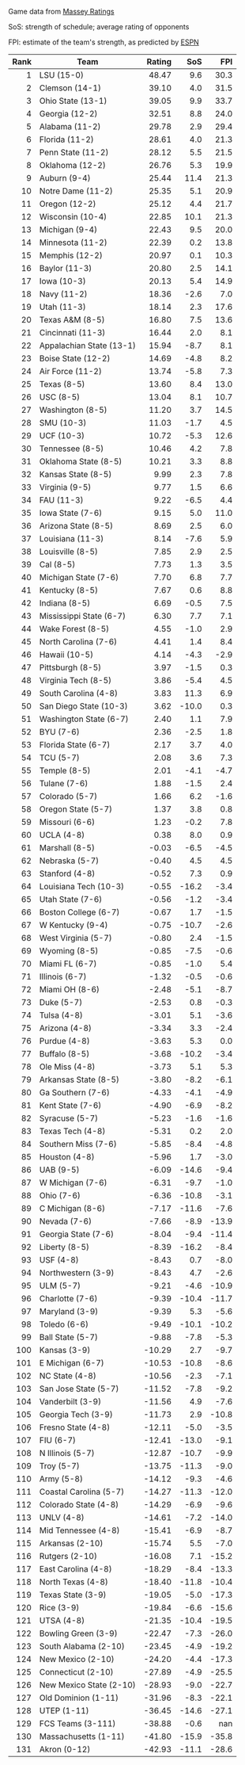Game data from [Massey Ratings](https://www.masseyratings.com/data)

SoS: strength of schedule; average rating of opponents

FPI: estimate of the team's strength, as predicted by
[ESPN](http://www.espn.com/college-football/statistics/teamratings)

Rank |           Team            | Rating |  SoS  |  FPI  
----:| ------------------------- | ------:| -----:| -----:
   1 | LSU (15-0)                |  48.47 |   9.6 |  30.3
   2 | Clemson (14-1)            |  39.10 |   4.0 |  31.5
   3 | Ohio State (13-1)         |  39.05 |   9.9 |  33.7
   4 | Georgia (12-2)            |  32.51 |   8.8 |  24.0
   5 | Alabama (11-2)            |  29.78 |   2.9 |  29.4
   6 | Florida (11-2)            |  28.61 |   4.0 |  21.3
   7 | Penn State (11-2)         |  28.12 |   5.5 |  21.5
   8 | Oklahoma (12-2)           |  26.76 |   5.3 |  19.9
   9 | Auburn (9-4)              |  25.44 |  11.4 |  21.3
  10 | Notre Dame (11-2)         |  25.35 |   5.1 |  20.9
  11 | Oregon (12-2)             |  25.12 |   4.4 |  21.7
  12 | Wisconsin (10-4)          |  22.85 |  10.1 |  21.3
  13 | Michigan (9-4)            |  22.43 |   9.5 |  20.0
  14 | Minnesota (11-2)          |  22.39 |   0.2 |  13.8
  15 | Memphis (12-2)            |  20.97 |   0.1 |  10.3
  16 | Baylor (11-3)             |  20.80 |   2.5 |  14.1
  17 | Iowa (10-3)               |  20.13 |   5.4 |  14.9
  18 | Navy (11-2)               |  18.36 |  -2.6 |   7.0
  19 | Utah (11-3)               |  18.14 |   2.3 |  17.6
  20 | Texas A&M (8-5)           |  16.80 |   7.5 |  13.6
  21 | Cincinnati (11-3)         |  16.44 |   2.0 |   8.1
  22 | Appalachian State (13-1)  |  15.94 |  -8.7 |   8.1
  23 | Boise State (12-2)        |  14.69 |  -4.8 |   8.2
  24 | Air Force (11-2)          |  13.74 |  -5.8 |   7.3
  25 | Texas (8-5)               |  13.60 |   8.4 |  13.0
  26 | USC (8-5)                 |  13.04 |   8.1 |  10.7
  27 | Washington (8-5)          |  11.20 |   3.7 |  14.5
  28 | SMU (10-3)                |  11.03 |  -1.7 |   4.5
  29 | UCF (10-3)                |  10.72 |  -5.3 |  12.6
  30 | Tennessee (8-5)           |  10.46 |   4.2 |   7.8
  31 | Oklahoma State (8-5)      |  10.21 |   3.3 |   8.8
  32 | Kansas State (8-5)        |   9.99 |   2.3 |   7.8
  33 | Virginia (9-5)            |   9.77 |   1.5 |   6.6
  34 | FAU (11-3)                |   9.22 |  -6.5 |   4.4
  35 | Iowa State (7-6)          |   9.15 |   5.0 |  11.0
  36 | Arizona State (8-5)       |   8.69 |   2.5 |   6.0
  37 | Louisiana (11-3)          |   8.14 |  -7.6 |   5.9
  38 | Louisville (8-5)          |   7.85 |   2.9 |   2.5
  39 | Cal (8-5)                 |   7.73 |   1.3 |   3.5
  40 | Michigan State (7-6)      |   7.70 |   6.8 |   7.7
  41 | Kentucky (8-5)            |   7.67 |   0.6 |   8.8
  42 | Indiana (8-5)             |   6.69 |  -0.5 |   7.5
  43 | Mississippi State (6-7)   |   6.30 |   7.7 |   7.1
  44 | Wake Forest (8-5)         |   4.55 |  -1.0 |   2.9
  45 | North Carolina (7-6)      |   4.41 |   1.4 |   8.4
  46 | Hawaii (10-5)             |   4.14 |  -4.3 |  -2.9
  47 | Pittsburgh (8-5)          |   3.97 |  -1.5 |   0.3
  48 | Virginia Tech (8-5)       |   3.86 |  -5.4 |   4.5
  49 | South Carolina (4-8)      |   3.83 |  11.3 |   6.9
  50 | San Diego State (10-3)    |   3.62 | -10.0 |   0.3
  51 | Washington State (6-7)    |   2.40 |   1.1 |   7.9
  52 | BYU (7-6)                 |   2.36 |  -2.5 |   1.8
  53 | Florida State (6-7)       |   2.17 |   3.7 |   4.0
  54 | TCU (5-7)                 |   2.08 |   3.6 |   7.3
  55 | Temple (8-5)              |   2.01 |  -4.1 |  -4.7
  56 | Tulane (7-6)              |   1.88 |  -1.5 |   2.4
  57 | Colorado (5-7)            |   1.66 |   6.2 |  -1.6
  58 | Oregon State (5-7)        |   1.37 |   3.8 |   0.8
  59 | Missouri (6-6)            |   1.23 |  -0.2 |   7.8
  60 | UCLA (4-8)                |   0.38 |   8.0 |   0.9
  61 | Marshall (8-5)            |  -0.03 |  -6.5 |  -4.5
  62 | Nebraska (5-7)            |  -0.40 |   4.5 |   4.5
  63 | Stanford (4-8)            |  -0.52 |   7.3 |   0.9
  64 | Louisiana Tech (10-3)     |  -0.55 | -16.2 |  -3.4
  65 | Utah State (7-6)          |  -0.56 |  -1.2 |  -3.4
  66 | Boston College (6-7)      |  -0.67 |   1.7 |  -1.5
  67 | W Kentucky (9-4)          |  -0.75 | -10.7 |  -2.6
  68 | West Virginia (5-7)       |  -0.80 |   2.4 |  -1.5
  69 | Wyoming (8-5)             |  -0.85 |  -7.5 |  -0.6
  70 | Miami FL (6-7)            |  -0.85 |  -1.0 |   5.4
  71 | Illinois (6-7)            |  -1.32 |  -0.5 |  -0.6
  72 | Miami OH (8-6)            |  -2.48 |  -5.1 |  -8.7
  73 | Duke (5-7)                |  -2.53 |   0.8 |  -0.3
  74 | Tulsa (4-8)               |  -3.01 |   5.1 |  -3.6
  75 | Arizona (4-8)             |  -3.34 |   3.3 |  -2.4
  76 | Purdue (4-8)              |  -3.63 |   5.3 |   0.0
  77 | Buffalo (8-5)             |  -3.68 | -10.2 |  -3.4
  78 | Ole Miss (4-8)            |  -3.73 |   5.1 |   5.3
  79 | Arkansas State (8-5)      |  -3.80 |  -8.2 |  -6.1
  80 | Ga Southern (7-6)         |  -4.33 |  -4.1 |  -4.9
  81 | Kent State (7-6)          |  -4.90 |  -6.9 |  -8.2
  82 | Syracuse (5-7)            |  -5.23 |  -1.6 |  -1.6
  83 | Texas Tech (4-8)          |  -5.31 |   0.2 |   2.0
  84 | Southern Miss (7-6)       |  -5.85 |  -8.4 |  -4.8
  85 | Houston (4-8)             |  -5.96 |   1.7 |  -3.0
  86 | UAB (9-5)                 |  -6.09 | -14.6 |  -9.4
  87 | W Michigan (7-6)          |  -6.31 |  -9.7 |  -1.0
  88 | Ohio (7-6)                |  -6.36 | -10.8 |  -3.1
  89 | C Michigan (8-6)          |  -7.17 | -11.6 |  -7.6
  90 | Nevada (7-6)              |  -7.66 |  -8.9 | -13.9
  91 | Georgia State (7-6)       |  -8.04 |  -9.4 | -11.4
  92 | Liberty (8-5)             |  -8.39 | -16.2 |  -8.4
  93 | USF (4-8)                 |  -8.43 |   0.7 |  -8.0
  94 | Northwestern (3-9)        |  -8.43 |   4.7 |  -2.6
  95 | ULM (5-7)                 |  -9.21 |  -4.6 | -10.9
  96 | Charlotte (7-6)           |  -9.39 | -10.4 | -11.7
  97 | Maryland (3-9)            |  -9.39 |   5.3 |  -5.6
  98 | Toledo (6-6)              |  -9.49 | -10.1 | -10.2
  99 | Ball State (5-7)          |  -9.88 |  -7.8 |  -5.3
 100 | Kansas (3-9)              | -10.29 |   2.7 |  -9.7
 101 | E Michigan (6-7)          | -10.53 | -10.8 |  -8.6
 102 | NC State (4-8)            | -10.56 |  -2.3 |  -7.1
 103 | San Jose State (5-7)      | -11.52 |  -7.8 |  -9.2
 104 | Vanderbilt (3-9)          | -11.56 |   4.9 |  -7.6
 105 | Georgia Tech (3-9)        | -11.73 |   2.9 | -10.8
 106 | Fresno State (4-8)        | -12.11 |  -5.0 |  -3.5
 107 | FIU (6-7)                 | -12.41 | -13.0 |  -9.1
 108 | N Illinois (5-7)          | -12.87 | -10.7 |  -9.9
 109 | Troy (5-7)                | -13.75 | -11.3 |  -9.0
 110 | Army (5-8)                | -14.12 |  -9.3 |  -4.6
 111 | Coastal Carolina (5-7)    | -14.27 | -11.3 | -12.0
 112 | Colorado State (4-8)      | -14.29 |  -6.9 |  -9.6
 113 | UNLV (4-8)                | -14.61 |  -7.2 | -14.0
 114 | Mid Tennessee (4-8)       | -15.41 |  -6.9 |  -8.7
 115 | Arkansas (2-10)           | -15.74 |   5.5 |  -7.0
 116 | Rutgers (2-10)            | -16.08 |   7.1 | -15.2
 117 | East Carolina (4-8)       | -18.29 |  -8.4 | -13.3
 118 | North Texas (4-8)         | -18.40 | -11.8 | -10.4
 119 | Texas State (3-9)         | -19.05 |  -5.0 | -17.3
 120 | Rice (3-9)                | -19.84 |  -6.6 | -15.6
 121 | UTSA (4-8)                | -21.35 | -10.4 | -19.5
 122 | Bowling Green (3-9)       | -22.47 |  -7.3 | -26.0
 123 | South Alabama (2-10)      | -23.45 |  -4.9 | -19.2
 124 | New Mexico (2-10)         | -24.20 |  -4.4 | -17.3
 125 | Connecticut (2-10)        | -27.89 |  -4.9 | -25.5
 126 | New Mexico State (2-10)   | -28.93 |  -9.0 | -22.7
 127 | Old Dominion (1-11)       | -31.96 |  -8.3 | -22.1
 128 | UTEP (1-11)               | -36.45 | -14.6 | -27.1
 129 | FCS Teams (3-111)         | -38.88 |  -0.6 |   nan
 130 | Massachusetts (1-11)      | -41.80 | -15.9 | -35.8
 131 | Akron (0-12)              | -42.93 | -11.1 | -28.6
